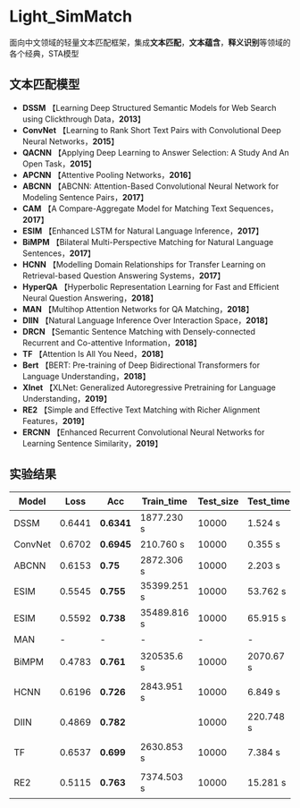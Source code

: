 # Light_SimMatch
面向中文领域的轻量文本匹配框架，集成**文本匹配**，**文本蕴含**，**释义识别**等领域的各个经典，STA模型

## 文本匹配模型
- **DSSM** 【Learning Deep Structured Semantic Models 
 for Web Search using Clickthrough Data，**2013**】  
- **ConvNet** 【Learning to Rank Short Text Pairs with Convolutional Deep
Neural Networks，**2015**】
- **QACNN** 【Applying Deep Learning to Answer Selection: A Study And An Open Task，**2015**】
- **APCNN** 【Attentive Pooling Networks，**2016**】
- **ABCNN** 【ABCNN: Attention-Based Convolutional Neural Network
for Modeling Sentence Pairs，**2017**】
- **CAM** 【A Compare-Aggregate Model for Matching
Text Sequences，**2017**】
- **ESIM** 【Enhanced LSTM for Natural Language Inference，**2017**】
- **BiMPM** 【Bilateral Multi-Perspective
Matching for Natural Language Sentences，**2017**】
- **HCNN** 【Modelling Domain Relationships for Transfer Learning on Retrieval-based Question Answering Systems，**2017**】
- **HyperQA** 【Hyperbolic Representation Learning for Fast and Efficient Neural Question Answering，**2018**】
- **MAN** 【Multihop Attention Networks for QA Matching，**2018**】
- **DIIN** 【Natural Language Inference Over
Interaction Space，**2018**】
- **DRCN** 【Semantic Sentence Matching with Densely-connected
Recurrent and Co-attentive Information，**2018**】
- **TF** 【Attention Is All You Need，**2018**】
- **Bert** 【BERT: Pre-training of Deep Bidirectional Transformers for Language Understanding，**2018**】
- **Xlnet** 【XLNet: Generalized Autoregressive Pretraining for Language Understanding，**2019**】
- **RE2** 【Simple and Effective Text Matching with Richer Alignment Features，**2019**】
- **ERCNN** 【Enhanced Recurrent Convolutional Neural Networks for Learning Sentence Similarity，**2019**】

## 实验结果
|Model|Loss|Acc|Train_time|Test_size|Test_time|Best_epoch|输入说明|论文地址|年份|  
|-|-|-|-|-|-|-|-|-|-|  
|DSSM|0.6441|**0.6341**|1877.230 s|10000|1.524 s|15|字向量|[DSSM](https://posenhuang.github.io/papers/cikm2013_DSSM_fullversion.pdf)|2013|    
|ConvNet|0.6702|**0.6945**|210.760 s|10000|0.355 s|6|字向量|[ConvNet](http://citeseerx.ist.psu.edu/viewdoc/download?doi=10.1.1.723.6492&rep=rep1&type=pdf)|2015|
|ABCNN|0.6153|**0.75**|2872.306 s|10000|2.203 s|29|字向量|[ABCNN](https://arxiv.org/pdf/1512.05193.pdf)|2017|
|ESIM|0.5545|**0.755**|35399.251 s|10000|53.762 s|41|字向量|[ESIM](https://arxiv.org/pdf/1609.06038.pdf)|2017|
|ESIM|0.5592|**0.738**|35489.816 s|10000|65.915 s|18|字向量+Attention_Mask|[ESIM](https://arxiv.org/pdf/1609.06038.pdf)|2017|
|MAN|-|-|-|-|-|-|-|[MAN](http://delivery.acm.org/10.1145/3220000/3210009/p325-tran.pdf?ip=202.115.52.109&id=3210009&acc=ACTIVE%20SERVICE&key=BF85BBA5741FDC6E%2E384BFA948992204F%2E4D4702B0C3E38B35%2E4D4702B0C3E38B35&__acm__=1572317138_05182aabf32fd701d6c3fa249583e750)|2018|  
|BiMPM|0.4783|**0.761**|320535.6 s|10000|2070.67 s|44|字向量+静态词向量|[BiMPM](https://arxiv.org/pdf/1702.03814.pdf)|2017|
|HCNN|0.6196|**0.726**|2843.951 s|10000|6.849 s|35|字向量+动态词向量|[HCNN](https://arxiv.org/pdf/1711.08726.pdf)|2017|
|DIIN|0.4869|**0.782**||10000|220.748 s|14|字向量+动态词向量|[DIIN](https://arxiv.org/pdf/1709.04348.pdf)|2018|
|TF|0.6537|**0.699**|2630.853 s|10000|7.384 s|44|动态词向量+位置向量|[TF](https://arxiv.org/pdf/1706.03762.pdf)|2018|
|RE2|0.5115|**0.763**|7374.503 s|10000|15.281 s|18|字向量+动态词向量|[RE2](https://www.aclweb.org/anthology/P19-1465/)|2019|
